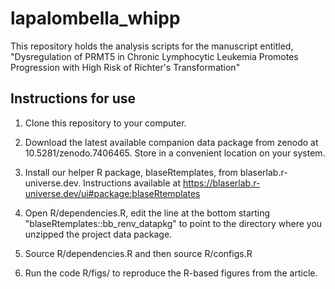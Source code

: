 
# lapalombella_whipp

This repository holds the analysis scripts for the manuscript entitled, "Dysregulation of PRMT5 in Chronic Lymphocytic Leukemia Promotes Progression with High Risk of Richter's Transformation"

## Instructions for use

1.  Clone this repository to your computer.

2.  Download the latest available companion data package from zenodo at 10.5281/zenodo.7406465.  Store in a convenient location on your system.

3.  Install our helper R package, blaseRtemplates, from blaserlab.r-universe.dev.  Instructions available at https://blaserlab.r-universe.dev/ui#package:blaseRtemplates 

4.  Open R/dependencies.R, edit the line at the bottom starting "blaseRtemplates::bb_renv_datapkg" to point to the directory where you unzipped the project data package.

5.  Source R/dependencies.R and then source R/configs.R

6.  Run the code R/figs/ to reproduce the R-based figures from the article.







